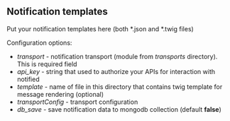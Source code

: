 Notification templates
----------------------

Put your notification templates here (both *.json and *.twig files)

Configuration options:

+ *transport* - notification transport (module from *transports* directory). This is required field
+ *api_key* - string that used to authorize your APIs for interaction with notified
+ *template* - name of file in this directory that contains twig template for message rendering (optional)
+ *transportConfig* - transport configuration
+ *db_save* - save notification data to mongodb collection (default **false**)
